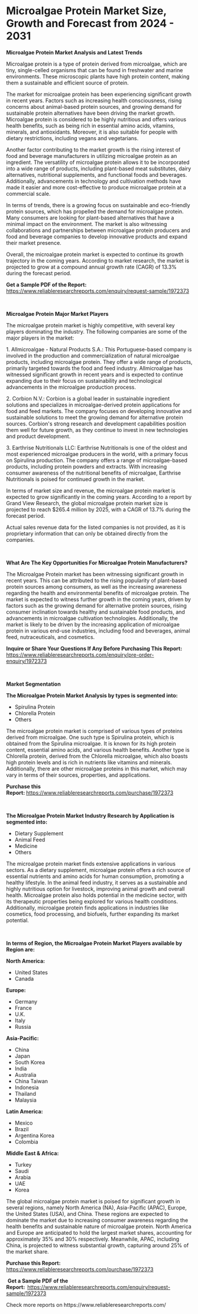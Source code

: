 <p><h1>Microalgae Protein Market Size, Growth and Forecast from 2024 - 2031</h1></p><p><strong>Microalgae Protein Market Analysis and Latest Trends</strong></p>
<p><p>Microalgae protein is a type of protein derived from microalgae, which are tiny, single-celled organisms that can be found in freshwater and marine environments. These microscopic plants have high protein content, making them a sustainable and efficient source of protein.</p><p>The market for microalgae protein has been experiencing significant growth in recent years. Factors such as increasing health consciousness, rising concerns about animal-based protein sources, and growing demand for sustainable protein alternatives have been driving the market growth. Microalgae protein is considered to be highly nutritious and offers various health benefits, such as being rich in essential amino acids, vitamins, minerals, and antioxidants. Moreover, it is also suitable for people with dietary restrictions, including vegans and vegetarians.</p><p>Another factor contributing to the market growth is the rising interest of food and beverage manufacturers in utilizing microalgae protein as an ingredient. The versatility of microalgae protein allows it to be incorporated into a wide range of products, including plant-based meat substitutes, dairy alternatives, nutritional supplements, and functional foods and beverages. Additionally, advancements in technology and cultivation methods have made it easier and more cost-effective to produce microalgae protein at a commercial scale.</p><p>In terms of trends, there is a growing focus on sustainable and eco-friendly protein sources, which has propelled the demand for microalgae protein. Many consumers are looking for plant-based alternatives that have a minimal impact on the environment. The market is also witnessing collaborations and partnerships between microalgae protein producers and food and beverage companies to develop innovative products and expand their market presence.</p><p>Overall, the microalgae protein market is expected to continue its growth trajectory in the coming years. According to market research, the market is projected to grow at a compound annual growth rate (CAGR) of 13.3% during the forecast period.</p></p>
<p><strong>Get a Sample PDF of the Report:&nbsp;</strong> <a href="https://www.reliableresearchreports.com/enquiry/request-sample/1972373">https://www.reliableresearchreports.com/enquiry/request-sample/1972373</a></p>
<p>&nbsp;</p>
<p><strong>Microalgae Protein Major Market Players</strong></p>
<p><p>The microalgae protein market is highly competitive, with several key players dominating the industry. The following companies are some of the major players in the market:</p><p>1. Allmicroalgae - Natural Products S.A.: This Portuguese-based company is involved in the production and commercialization of natural microalgae products, including microalgae protein. They offer a wide range of products, primarily targeted towards the food and feed industry. Allmicroalgae has witnessed significant growth in recent years and is expected to continue expanding due to their focus on sustainability and technological advancements in the microalgae production process.</p><p>2. Corbion N.V.: Corbion is a global leader in sustainable ingredient solutions and specializes in microalgae-derived protein applications for food and feed markets. The company focuses on developing innovative and sustainable solutions to meet the growing demand for alternative protein sources. Corbion's strong research and development capabilities position them well for future growth, as they continue to invest in new technologies and product development.</p><p>3. Earthrise Nutritionals LLC: Earthrise Nutritionals is one of the oldest and most experienced microalgae producers in the world, with a primary focus on Spirulina production. The company offers a range of microalgae-based products, including protein powders and extracts. With increasing consumer awareness of the nutritional benefits of microalgae, Earthrise Nutritionals is poised for continued growth in the market.</p><p>In terms of market size and revenue, the microalgae protein market is expected to grow significantly in the coming years. According to a report by Grand View Research, the global microalgae protein market size is projected to reach $265.4 million by 2025, with a CAGR of 13.7% during the forecast period.</p><p>Actual sales revenue data for the listed companies is not provided, as it is proprietary information that can only be obtained directly from the companies.</p></p>
<p>&nbsp;</p>
<p><strong>What Are The Key Opportunities For Microalgae Protein Manufacturers?</strong></p>
<p><p>The Microalgae Protein market has been witnessing significant growth in recent years. This can be attributed to the rising popularity of plant-based protein sources among consumers, as well as the increasing awareness regarding the health and environmental benefits of microalgae protein. The market is expected to witness further growth in the coming years, driven by factors such as the growing demand for alternative protein sources, rising consumer inclination towards healthy and sustainable food products, and advancements in microalgae cultivation technologies. Additionally, the market is likely to be driven by the increasing application of microalgae protein in various end-use industries, including food and beverages, animal feed, nutraceuticals, and cosmetics.</p></p>
<p><strong>Inquire or Share Your Questions If Any Before Purchasing This Report:</strong> <a href="https://www.reliableresearchreports.com/enquiry/pre-order-enquiry/1972373">https://www.reliableresearchreports.com/enquiry/pre-order-enquiry/1972373</a></p>
<p>&nbsp;</p>
<p><strong>Market Segmentation</strong></p>
<p><strong>The Microalgae Protein Market Analysis by types is segmented into:</strong></p>
<p><ul><li>Spirulina Protein</li><li>Chlorella Protein</li><li>Others</li></ul></p>
<p><p>The microalgae protein market is comprised of various types of proteins derived from microalgae. One such type is Spirulina protein, which is obtained from the Spirulina microalgae. It is known for its high protein content, essential amino acids, and various health benefits. Another type is Chlorella protein, derived from the Chlorella microalgae, which also boasts high protein levels and is rich in nutrients like vitamins and minerals. Additionally, there are other microalgae proteins in this market, which may vary in terms of their sources, properties, and applications.</p></p>
<p><strong>Purchase this Report:&nbsp;</strong><a href="https://www.reliableresearchreports.com/purchase/1972373">https://www.reliableresearchreports.com/purchase/1972373</a></p>
<p>&nbsp;</p>
<p><strong>The Microalgae Protein Market Industry Research by Application is segmented into:</strong></p>
<p><ul><li>Dietary Supplement</li><li>Animal Feed</li><li>Medicine</li><li>Others</li></ul></p>
<p><p>The microalgae protein market finds extensive applications in various sectors. As a dietary supplement, microalgae protein offers a rich source of essential nutrients and amino acids for human consumption, promoting a healthy lifestyle. In the animal feed industry, it serves as a sustainable and highly nutritious option for livestock, improving animal growth and overall health. Microalgae protein also holds potential in the medicine sector, with its therapeutic properties being explored for various health conditions. Additionally, microalgae protein finds applications in industries like cosmetics, food processing, and biofuels, further expanding its market potential.</p></p>
<p>&nbsp;</p>
<p><strong>In terms of Region, the Microalgae Protein Market Players available by Region are:</strong></p>
<p>
    <p> <strong> North America: </strong>
        <ul>
            <li>United States</li>
            <li>Canada</li>
        </ul>
        </p> 
    <p> <strong> Europe: </strong>
        <ul>
            <li>Germany</li>
            <li>France</li>
            <li>U.K.</li>
            <li>Italy</li>
            <li>Russia</li>
        </ul>
        </p> 
    <p> <strong> Asia-Pacific: </strong>
        <ul>
            <li>China</li>
            <li>Japan</li>
            <li>South Korea</li>
            <li>India</li>
            <li>Australia</li>
            <li>China Taiwan</li>
            <li>Indonesia</li>
            <li>Thailand</li>
            <li>Malaysia</li>
        </ul>
        </p> 
    <p> <strong> Latin America: </strong>
        <ul>
            <li>Mexico</li>
            <li>Brazil</li>
            <li>Argentina Korea</li>
            <li>Colombia</li>
        </ul>
        </p> 
    <p> <strong> Middle East & Africa: </strong>
        <ul>
            <li>Turkey</li>
            <li>Saudi</li>
            <li>Arabia</li>
            <li>UAE</li>
            <li>Korea</li>
        </ul>
    </p>
    </p>
<p><p>The global microalgae protein market is poised for significant growth in several regions, namely North America (NA), Asia-Pacific (APAC), Europe, the United States (USA), and China. These regions are expected to dominate the market due to increasing consumer awareness regarding the health benefits and sustainable nature of microalgae protein. North America and Europe are anticipated to hold the largest market shares, accounting for approximately 35% and 30% respectively. Meanwhile, APAC, including China, is projected to witness substantial growth, capturing around 25% of the market share.</p></p>
<p><strong>Purchase this Report: </strong><a href="https://www.reliableresearchreports.com/purchase/1972373">https://www.reliableresearchreports.com/purchase/1972373</a></p>
<p>&nbsp;<strong>Get a Sample PDF of the Report:&nbsp;&nbsp;</strong><a href="https://www.reliableresearchreports.com/enquiry/request-sample/1972373">https://www.reliableresearchreports.com/enquiry/request-sample/1972373</a></p>
<p><strong></strong></p>
<p>Check more reports on https://www.reliableresearchreports.com/</p>